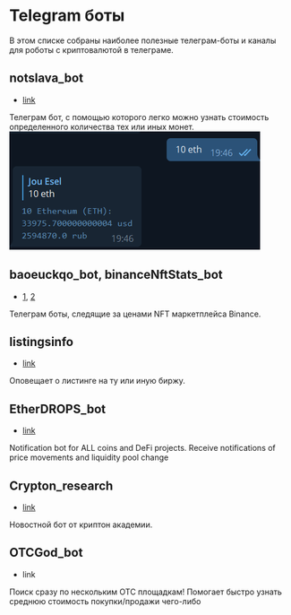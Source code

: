 # Telegram боты
В этом списке собраны наиболее полезные телеграм-боты и каналы для роботы с криптовалютой в телеграме.
## notslava_bot
- [link](https://t.me/anything_notslava_bot)

Телеграм бот, с помощью которого легко можно узнать стоимость определенного количества тех или иных монет.
![](_attachments/59e56aba244e48a37866808012127987.png)

## baoeuckqo_bot, binanceNftStats_bot
- [1](https://t.me/baoeuckqo_bot), [2](https://t.me/binanceNftStats_bot)

Телеграм боты, следящие за ценами NFT маркетплейса Binance.

## listingsinfo
- [link](https://t.me/listingsinfo)

Оповещает о листинге на ту или иную биржу.

## EtherDROPS_bot
- [link](https://t.me/EtherDROPS1_bot)

Notification bot for ALL coins and DeFi projects. Receive notifications of price movements and liquidity pool change

## Crypton_research
- [link](https://t.me/crypton_research_bot)

Новостной бот от криптон академии.

## OTCGod_bot
- link

Поиск сразу по нескольким OTC площадкам! Помогает быстро узнать среднюю стоимость покупки/продажи чего-либо
